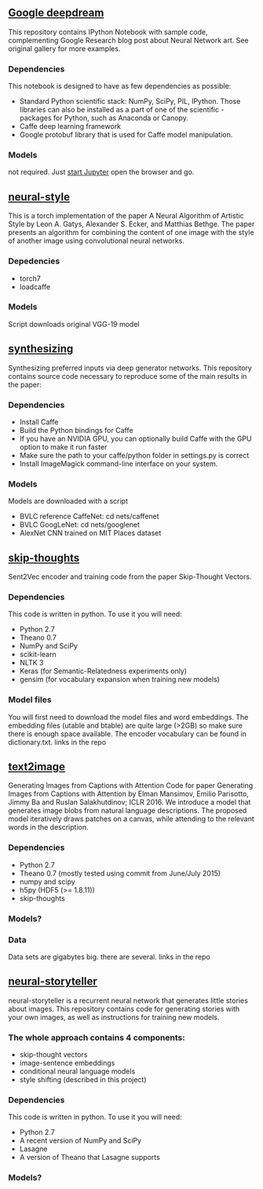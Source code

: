 ## [Google deepdream](https://github.com/google/deepdream)
This repository contains IPython Notebook with sample code, complementing Google Research blog post about Neural Network art. See original gallery for more examples.

### Dependencies ###
This notebook is designed to have as few dependencies as possible:
- Standard Python scientific stack: NumPy, SciPy, PIL, IPython. Those libraries can also be installed as a part of one of the scientific - packages for Python, such as Anaconda or Canopy.
- Caffe deep learning framework
- Google protobuf library that is used for Caffe model manipulation.

### Models ###
not required. Just [start Jupyter](https://github.com/mrzl/MLDIY/wiki/Running-Jupyter-notebooks-remotely) open the browser and go.

## [neural-style](https://github.com/jcjohnson/neural-style)
This is a torch implementation of the paper A Neural Algorithm of Artistic Style by Leon A. Gatys, Alexander S. Ecker, and Matthias Bethge.
The paper presents an algorithm for combining the content of one image with the style of another image using convolutional neural networks.

### Depedencies ###
- torch7
- loadcaffe

### Models ###
Script downloads original VGG-19 model

## [synthesizing](https://github.com/Evolving-AI-Lab/synthesizing)
Synthesizing preferred inputs via deep generator networks.
This repository contains source code necessary to reproduce some of the main results in the paper:

### Dependencies ###
- Install Caffe
- Build the Python bindings for Caffe
- If you have an NVIDIA GPU, you can optionally build Caffe with the GPU option to make it run faster
- Make sure the path to your caffe/python folder in settings.py is correct
- Install ImageMagick command-line interface on your system.

### Models ###
Models are downloaded with a script
- BVLC reference CaffeNet: cd nets/caffenet
- BVLC GoogLeNet: cd nets/googlenet
- AlexNet CNN trained on MIT Places dataset

## [skip-thoughts](https://github.com/ryankiros/skip-thoughts)
Sent2Vec encoder and training code from the paper Skip-Thought Vectors.

### Dependencies ###
This code is written in python. To use it you will need:
- Python 2.7
- Theano 0.7
- NumPy and SciPy
- scikit-learn
- NLTK 3
- Keras (for Semantic-Relatedness experiments only)
- gensim (for vocabulary expansion when training new models)

### Model files ###
You will first need to download the model files and word embeddings. The embedding files (utable and btable) are quite large (>2GB) so make sure there is enough space available. The encoder vocabulary can be found in dictionary.txt.
links in the repo

## [text2image](https://github.com/emansim/text2image)
Generating Images from Captions with Attention
Code for paper Generating Images from Captions with Attention by Elman Mansimov, Emilio Parisotto, Jimmy Ba and Ruslan Salakhutdinov; ICLR 2016.
We introduce a model that generates image blobs from natural language descriptions. The proposed model iteratively draws patches on a canvas, while attending to the relevant words in the description.

### Dependencies ###
- Python 2.7
- Theano 0.7 (mostly tested using commit from June/July 2015)
- numpy and scipy
- h5py (HDF5 (>= 1.8.11))
- skip-thoughts

### Models? ###

### Data ###
Data sets are gigabytes big. there are several. links in the repo

## [neural-storyteller](https://github.com/ryankiros/neural-storyteller) ##

neural-storyteller is a recurrent neural network that generates little stories about images. This repository contains code for generating stories with your own images, as well as instructions for training new models.

### The whole approach contains 4 components: ###

- skip-thought vectors
- image-sentence embeddings
- conditional neural language models
- style shifting (described in this project)

### Dependencies ###
This code is written in python. To use it you will need:
- Python 2.7
- A recent version of NumPy and SciPy
- Lasagne
- A version of Theano that Lasagne supports

### Models? ###
